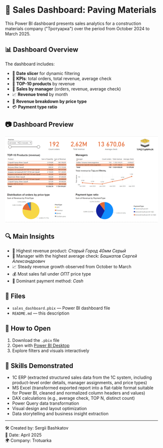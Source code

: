 # 🧱 Sales Dashboard: Paving Materials

This Power BI dashboard presents sales analytics for a construction materials company ("Тротуарка") over the period from October 2024 to March 2025.

## 📊 Dashboard Overview

The dashboard includes:

- 📅 **Date slicer** for dynamic filtering
- 🔢 **KPIs**: total orders, total revenue, average check
- 🛒 **TOP-10 products** by revenue
- 👤 **Sales by manager** (orders, revenue, average check)
- 📈 **Revenue trend** by month
- 🧾 **Revenue breakdown by price type**
- 💳 **Payment type ratio**

## 📷 Dashboard Preview

![Dashboard Preview](dashboard_preview.png)

## 🔍 Main Insights

- 🥇 Highest revenue product: *Старый Город 40мм Серый*
- 💼 Manager with the highest average check: *Башкатов Сергей Александрович*
- 📈 Steady revenue growth observed from October to March
- 💰 Most sales fall under *ОПТ* price type
- 🏦 Dominant payment method: *Cash*

## 📁 Files

- `sales_dashboard.pbix` — Power BI dashboard file
- `README.md` — this description

## 🚀 How to Open

1. Download the `.pbix` file
2. Open with [Power BI Desktop](https://powerbi.microsoft.com/)
3. Explore filters and visuals interactively

## 🧠 Skills Demonstrated

- 1C ERP (extracted structured sales data from the 1C system, including product-level order details, manager assignments, and price types)
- MS Excel (transformed exported report into a flat-table format suitable for Power BI, cleaned and normalized column headers and values)
- DAX calculations (e.g., average check, TOP N, distinct count)
- Power Query data transformation
- Visual design and layout optimization
- Data storytelling and business insight extraction

---

🛠 Created by: Sergii Bashkatov  
📅 Date: April 2025  
🌍 Company: Trotuarka 
